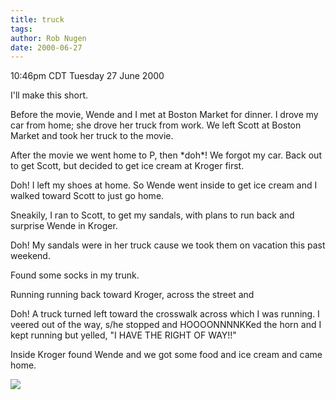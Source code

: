 ```yaml
---
title: truck
tags: 
author: Rob Nugen
date: 2000-06-27
---
```


<title></title>
<p class=date>10:46pm CDT Tuesday 27 June 2000</p>

<p>I'll make this short.

<p>Before the movie, Wende and I met at Boston Market for dinner.  I
drove my car from home; she drove her truck from work. We left Scott
at Boston Market and took her truck to the movie.

<p>After the movie we went home to P, then *doh*!  We forgot my car.
Back out to get Scott, but decided to get ice cream at Kroger first.

<p>Doh!  I left my shoes at home.  So Wende went inside to get ice
cream and I walked toward Scott to just go home.

<p>Sneakily, I ran to Scott, to get my sandals, with plans to run back
and surprise Wende in Kroger.

<p>Doh!  My sandals were in her truck cause we took them on vacation
this past weekend.

<p>Found some socks in my trunk.

<p>Running running back toward Kroger, across the street and

<p>Doh!  A truck turned left toward the crosswalk across which I was
running.  I veered out of the way, s/he stopped and HOOOONNNNKKed the
horn and I kept running but yelled, "I HAVE THE RIGHT OF WAY!!"

<p>Inside Kroger found Wende and we got some food and ice cream and
came home.

<p><img src='/images/rob/wL-ROB.gif'>

